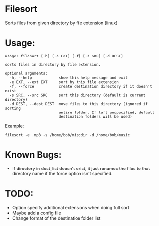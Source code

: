 # Filesort
Sorts files from given directory by file extension (linux)

# Usage:
```
usage: filesort [-h] [-e EXT] [-f] [-s SRC] [-d DEST]

sorts files in directory by file extension.

optional arguments:
  -h, --help            show this help message and exit
  -e EXT, --ext EXT     sort by this file extension
  -f, --force           create destination directory if it doesn't exist
  -s SRC, --src SRC     sort this directory (default is current directory)
  -d DEST, --dest DEST  move files to this directory (ignored if sorting
                        entire folder. If left unspecified, default
                        destination folders will be used)
```

Example: 
```
filesort -e .mp3 -s /home/bob/miscdir -d /home/bob/music
```
# Known Bugs:
* If directory in dest_list doesn't exist, it just renames the files to that
directory name if the force option isn't specified.

# TODO:
* Option specify additional extensions when doing full sort
* Maybe add a config file
* Change format of the destination folder list 

